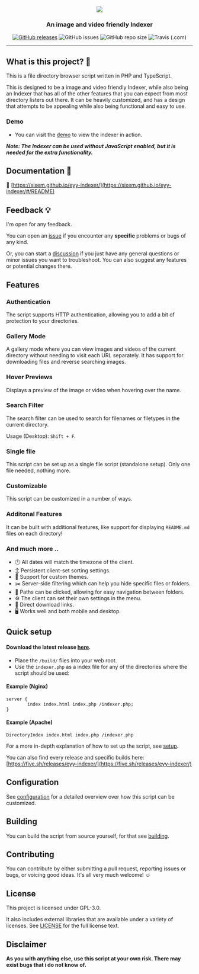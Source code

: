 <h1 align="center">
  <img src="https://raw.githubusercontent.com/sixem/eyy-indexer/master/logo.svg">
</h1>

<h3 align="center">
  <span>An image and video friendly Indexer</span><br>
</h3>

<p align="center">
<a href="https://github.com/sixem/eyy-indexer/releases"><img alt="GitHub releases" src="https://img.shields.io/github/v/release/sixem/eyy-indexer?color=2f394f&style=flat"></a> <img alt="GitHub issues" src="https://img.shields.io/github/issues/sixem/eyy-indexer?color=5a8f4e&style=flat"> <img alt="GitHub repo size" src="https://img.shields.io/github/repo-size/sixem/eyy-indexer?color=4b8b72&style=flat"> 
<img alt="Travis (.com)" src="https://img.shields.io/travis/com/sixem/eyy-indexer?style=flat">
</p>

---

## What is this project? :thought_balloon:

This is a file directory browser script written in PHP and TypeScript.

This is designed to be a image and video friendly Indexer, while also being an Indexer that has all of the other features that you can expect from most directory listers out there. It can be heavily customized, and has a design that attempts to be appealing while also being functional and easy to use.

### Demo
* You can visit the [demo](https://five.sh/demo/indexer/) to view the indexer in action.

***Note: The Indexer can be used without JavaScript enabled, but it is needed for the extra functionality.***

## Documentation :blue_book:
:link: [https://sixem.github.io/eyy-indexer/](https://sixem.github.io/eyy-indexer/#/README)

## Feedback :bulb:
I'm open for any feedback.

You can open an [issue](https://github.com/sixem/eyy-indexer/issues) if you encounter any **specific** problems or bugs of any kind.

Or, you can start a [discussion](https://github.com/sixem/eyy-indexer/discussions) if you just have any general questions or minor issues you want to troubleshoot. You can also suggest any features or potential changes there.

## Features

### **Authentication**
The script supports HTTP authentication, allowing you to add a bit of protection to your directories.
### **Gallery Mode**
A gallery mode where you can view images and videos of the current directory without needing to visit each URL separately. It has support for downloading files and reverse searching images.
### **Hover Previews**
Displays a preview of the image or video when hovering over the name.
### **Search Filter**
The search filter can be used to search for filenames or filetypes in the current directory.

Usage (Desktop): `Shift + F`.
### **Single file**
This script can be set up as a single file script (standalone setup). Only one file needed, nothing more.
### **Customizable**
This script can be customized in a number of ways.
### **Additonal Features**
It can be built with additional features, like support for displaying `README.md` files on each directory!
### **And much more ..**
+ :clock12: All dates will match the timezone of the client.
+ :arrow_up_down: Persistent client-set sorting settings.
+ :art: Support for custom themes.
+ :scissors: Server-side filtering which can help you hide specific files or folders.
+ :link: Paths can be clicked, allowing for easy navigation between folders.
+ :gear: The client can set their own settings in the menu.
+ :small_red_triangle_down: Direct download links.
+ :desktop_computer: Works well and both mobile and desktop.

## Quick setup

#### Download the latest release [here](https://github.com/sixem/eyy-indexer/releases).

* Place the `/build/` files into your web root.
* Use the `indexer.php` as a index file for any of the directories where the script should be used:

#### Example (Nginx)
```
server {
        index index.html index.php /indexer.php;
}
```

#### Example (Apache)
```
DirectoryIndex index.html index.php /indexer.php
```

For a more in-depth explanation of how to set up the script, see [setup](https://sixem.github.io/eyy-indexer/#/setup).

You can also find every release and specific builds here: [https://five.sh/releases/eyy-indexer/](https://five.sh/releases/eyy-indexer/)

## Configuration

See [configuration](https://sixem.github.io/eyy-indexer/#/config) for a detailed overview over how this script can be customized.

## Building

You can build the script from source yourself, for that see [building](https://sixem.github.io/eyy-indexer/#/building).

## Contributing
You can contribute by either submitting a pull request, reporting issues or bugs, or voicing good ideas. It's all very much welcome! :relaxed:

## License
This project is licensed under GPL-3.0.

It also includes external libraries that are available under a variety of licenses. See [LICENSE](LICENSE) for the full license text.

## Disclaimer
**As you with anything else, use this script at your own risk. There may exist bugs that i do not know of.**